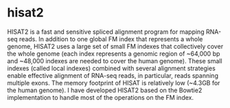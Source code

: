 # hisat2 
HISAT2 is a fast and sensitive spliced alignment program for mapping RNA-seq reads. In addition to one global FM index that represents a whole genome, HISAT2 uses a large set of small FM indexes that collectively cover the whole genome (each index represents a genomic region of ~64,000 bp and ~48,000 indexes are needed to cover the human genome). These small indexes (called local indexes) combined with several alignment strategies enable effective alignment of RNA-seq reads, in particular, reads spanning multiple exons. The memory footprint of HISAT is relatively low (~4.3GB for the human genome). I have developed HISAT2 based on the Bowtie2 implementation to handle most of the operations on the FM index. 
